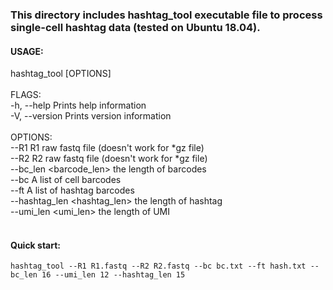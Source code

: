 ### This directory includes hashtag_tool executable file to process single-cell hashtag data (tested on Ubuntu 18.04).
####
#### USAGE:
 hashtag_tool [OPTIONS] <br/>
<br/>
 FLAGS: <br/>
    -h, --help       Prints help information <br/>
    -V, --version    Prints version information <br/>
<br/>
 OPTIONS: <br/>
        --R1 <Read1>                   R1 raw fastq file (doesn't work for *gz file) <br/>
        --R2 <Read2>                   R2 raw fastq file (doesn't work for *gz file) <br/>
        --bc_len <barcode_len>         the length of barcodes <br/>
        --bc <barcodes>                A list of cell barcodes <br/>
        --ft <features>                A list of hashtag barcodes <br/>
        --hashtag_len <hashtag_len>    the length of hashtag <br/>
        --umi_len <umi_len>            the length of UMI <br/>
<br/>
 
#### Quick start:
`hashtag_tool --R1 R1.fastq --R2 R2.fastq --bc bc.txt --ft hash.txt --bc_len 16 --umi_len 12 --hashtag_len 15`

